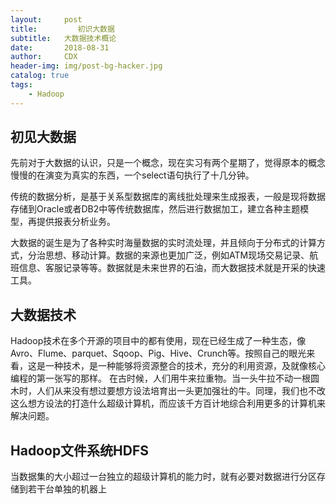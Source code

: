 ```yaml
---
layout:     post
title:         初识大数据
subtitle:   大数据技术概论
date:       2018-08-31
author:     CDX
header-img: img/post-bg-hacker.jpg
catalog: true
tags:
    - Hadoop
---
```


## 初见大数据

先前对于大数据的认识，只是一个概念，现在实习有两个星期了，觉得原本的概念慢慢的在演变为真实的东西，一个select语句执行了十几分钟。

传统的数据分析，是基于关系型数据库的离线批处理来生成报表，一般是现将数据存储到Oracle或者DB2中等传统数据库，然后进行数据加工，建立各种主题模型，再提供报表分析业务。

大数据的诞生是为了各种实时海量数据的实时流处理，并且倾向于分布式的计算方式，分治思想、移动计算。数据的来源也更加广泛，例如ATM现场交易记录、航班信息、客服记录等等。数据就是未来世界的石油，而大数据技术就是开采的快速工具。

## 大数据技术

Hadoop技术在多个开源的项目中的都有使用，现在已经生成了一种生态，像Avro、Flume、parquet、Sqoop、Pig、Hive、Crunch等。按照自己的眼光来看，这是一种技术，是一种能够将资源整合的技术，充分的利用资源，及就像核心编程的第一张写的那样。
在古时候，人们用牛来拉重物。当一头牛拉不动一根圆木时，人们从来没有想过要想方设法培育出一头更加强壮的牛。同理，我们也不改这么想方设法的打造什么超级计算机，而应该千方百计地综合利用更多的计算机来解决问题。

## Hadoop文件系统HDFS

当数据集的大小超过一台独立的超级计算机的能力时，就有必要对数据进行分区存储到若干台单独的机器上
 